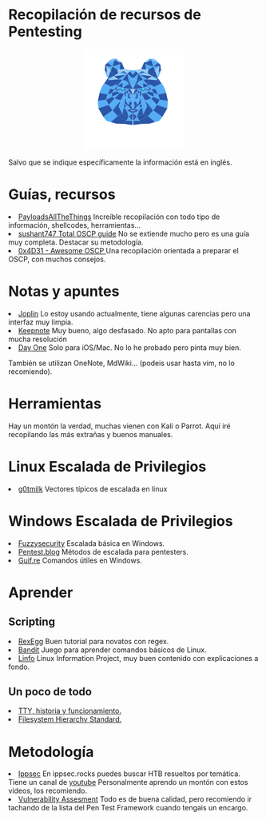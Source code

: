 # Recopilación de recursos de Pentesting
<p align="center">
  <img width="200" height="200" src="/assets/ososs.png">
</p>
<div class="text-white bg-blue mb-2"> Salvo que se indique específicamente la información está en inglés.
</div>

<h1>Guías, recursos</h1>
<li><a
        href="https://github.com/swisskyrepo/PayloadsAllTheThings/tree/master/Methodology%20and%20Resources">PayloadsAllTheThings</a> Increíble
    recopilación con todo tipo de información, shellcodes, herramientas...</li>
    <li><a href="https://sushant747.gitbooks.io/total-oscp-guide/content/privilege_escalation_windows.html
">sushant747 Total OSCP guide</a> No se extiende mucho pero es una guía muy completa. Destacar su metodología.</li>
<li><a href="https://github.com/0x4D31/awesome-oscp">0x4D31 - Awesome OSCP </a> Una recopilación orientada a preparar el OSCP, con muchos consejos.</li> 

    
<h1>Notas y apuntes</h1>
<li><a href="https://joplinapp.org/">Joplin</a> Lo estoy usando actualmente, tiene algunas carencias pero una
    interfaz muy limpia.</li>
<li><a href="http://keepnote.org/">Keepnote</a> Muy bueno, algo desfasado. No apto para pantallas con mucha resolución
</li>
<li><a href="https://dayoneapp.com/">Day One</a> Solo para iOS/Mac. No lo he probado pero pinta muy bien.</li>
<p>También se utilizan OneNote, MdWiki... (podeis usar hasta vim, no lo recomiendo).
</p>

<h1>Herramientas</h1>
<p>Hay un montón la verdad, muchas vienen con Kali o Parrot. Aquí iré recopilando las más extrañas y buenos manuales.
</p>

<h1>Linux Escalada de Privilegios</h1>
<li> <a href="https://blog.g0tmi1k.com/2011/08/basic-linux-privilege-escalation/">g0tmilk</a> Vectores típicos de
    escalada en linux</li>
    
<h1>Windows Escalada de Privilegios</h1>
<li> <a href="https://www.fuzzysecurity.com/tutorials/16.html/">Fuzzysecurity</a> Escalada básica en Windows.</li>
<li> <a href="https://pentest.blog/windows-privilege-escalation-methods-for-pentesters/
">Pentest.blog</a> Métodos de escalada para pentesters.</li>
<li><a href="https://guif.re/windowseop">Guif.re</a> Comandos útiles en Windows.</li>

<h1>Aprender</h1>
<h2>Scripting</h2>
<li><a href="http://www.rexegg.com/">RexEgg</a> Buen tutorial para novatos con regex.</li>
<li><a href="https://overthewire.org/wargames/bandit/">Bandit</a> Juego para aprender comandos básicos de Linux.</li>
<li><a href="http://www.linfo.org/stdio.html">Linfo</a> Linux Information Project, muy buen contenido con explicaciones a
    fondo.</li>
<h2>Un poco de todo</h2>
<li><a href="http://www.linusakesson.net/programming/tty/"> TTY, historia y funcionamiento.</a></li>
<li><a href="https://www.pathname.com/fhs/pub/fhs-2.3.html#THEUSRHIERARCHY%20%22Filesystem%20Hierarchy%20Standard"> Filesystem
        Hierarchy Standard.</a></li>

<h1>Metodología</h1>
<li><a href="https://ippsec.rocks/">Ippsec</a> En ippsec.rocks puedes buscar HTB resueltos por temática. Tiene un canal
    de <a href="https://www.youtube.com/channel/UCa6eh7gCkpPo5XXUDfygQQA">youtube</a> Personalmente aprendo un montón con
    estos vídeos, los recomiendo.</li>
<li><a href="http://www.vulnerabilityassessment.co.uk/">Vulnerability Assesment</a> Todo es de buena calidad, pero
    recomiendo ir tachando de la lista del Pen Test Framework cuando tengais un encargo.</li>
